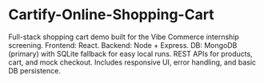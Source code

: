 # Cartify-Online-Shopping-Cart
Full-stack shopping cart demo built for the Vibe Commerce internship screening. Frontend: React. Backend: Node + Express. DB: MongoDB (primary) with SQLite fallback for easy local runs. REST APIs for products, cart, and mock checkout. Includes responsive UI, error handling, and basic DB persistence.
